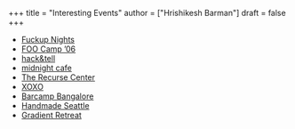 +++
title = "Interesting Events"
author = ["Hrishikesh Barman"]
draft = false
+++

-   [Fuckup Nights](https://archive.ph/6Fqs8)
-   [FOO Camp ’06](https://scottberkun.com/2006/report-from-foo-camp-06-foocamp06/)
-   [hack&amp;tell](https://hackandtell.org/)
-   [midnight cafe](https://midnightcafe.substack.com/p/midnight-cafe-reflections-and-visions?s=35)
-   [The Recurse Center](https://www.recurse.com/)
-   [XOXO](https://xoxofest.com/)
-   [Barcamp Bangalore](https://barcampbangalore.com/bcb/)
-   [Handmade Seattle](https://handmade-seattle.com/)
-   [Gradient Retreat](https://www.gradientretreat.com/)
